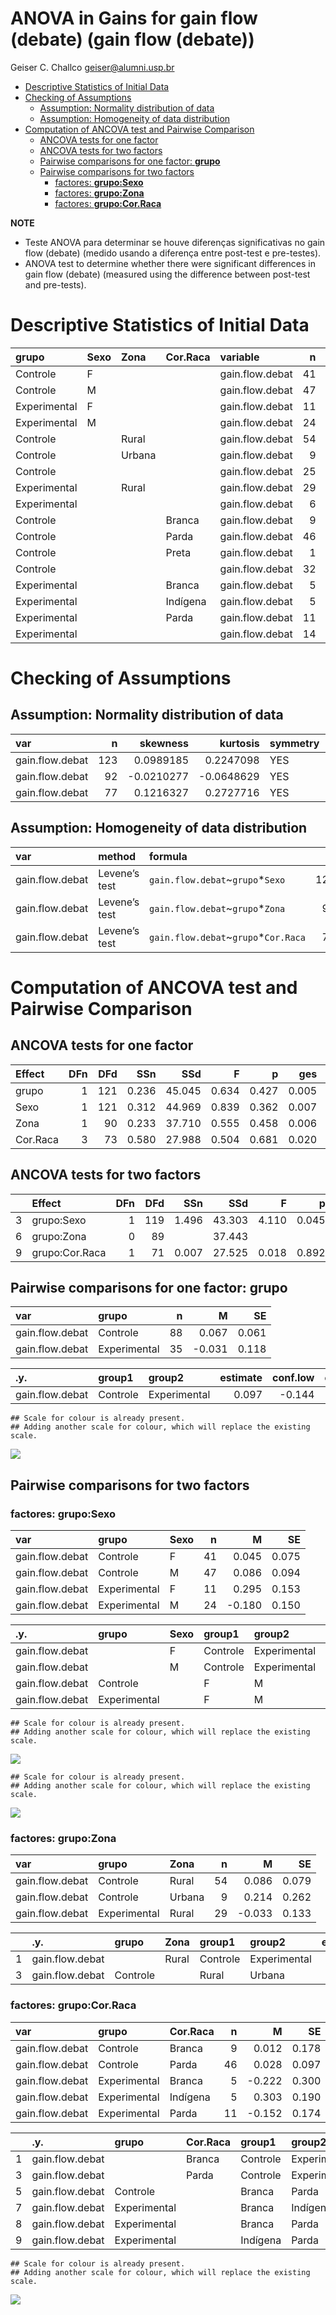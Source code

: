ANOVA in Gains for gain flow (debate) (gain flow (debate))
================
Geiser C. Challco <geiser@alumni.usp.br>

- [Descriptive Statistics of Initial
  Data](#descriptive-statistics-of-initial-data)
- [Checking of Assumptions](#checking-of-assumptions)
  - [Assumption: Normality distribution of
    data](#assumption-normality-distribution-of-data)
  - [Assumption: Homogeneity of data
    distribution](#assumption-homogeneity-of-data-distribution)
- [Computation of ANCOVA test and Pairwise
  Comparison](#computation-of-ancova-test-and-pairwise-comparison)
  - [ANCOVA tests for one factor](#ancova-tests-for-one-factor)
  - [ANCOVA tests for two factors](#ancova-tests-for-two-factors)
  - [Pairwise comparisons for one factor:
    **grupo**](#pairwise-comparisons-for-one-factor-grupo)
  - [Pairwise comparisons for two
    factors](#pairwise-comparisons-for-two-factors)
    - [factores: **grupo:Sexo**](#factores-gruposexo)
    - [factores: **grupo:Zona**](#factores-grupozona)
    - [factores: **grupo:Cor.Raca**](#factores-grupocorraca)

**NOTE**

- Teste ANOVA para determinar se houve diferenças significativas no gain
  flow (debate) (medido usando a diferença entre post-test e
  pre-testes).
- ANOVA test to determine whether there were significant differences in
  gain flow (debate) (measured using the difference between post-test
  and pre-tests).

# Descriptive Statistics of Initial Data

| grupo        | Sexo | Zona   | Cor.Raca | variable        |   n |   mean | median |    min |   max |    sd |    se |    ci |   iqr |
|:-------------|:-----|:-------|:---------|:----------------|----:|-------:|-------:|-------:|------:|------:|------:|------:|------:|
| Controle     | F    |        |          | gain.flow.debat |  41 |  0.045 |  0.000 | -1.042 | 1.111 | 0.481 | 0.075 | 0.152 | 0.556 |
| Controle     | M    |        |          | gain.flow.debat |  47 |  0.086 |  0.111 | -1.667 | 1.667 | 0.645 | 0.094 | 0.189 | 0.778 |
| Experimental | F    |        |          | gain.flow.debat |  11 |  0.295 |  0.222 | -0.667 | 1.000 | 0.506 | 0.153 | 0.340 | 0.708 |
| Experimental | M    |        |          | gain.flow.debat |  24 | -0.180 | -0.278 | -1.444 | 1.333 | 0.733 | 0.150 | 0.310 | 1.028 |
| Controle     |      | Rural  |          | gain.flow.debat |  54 |  0.086 |  0.000 | -1.667 | 1.444 | 0.584 | 0.079 | 0.159 | 0.722 |
| Controle     |      | Urbana |          | gain.flow.debat |   9 |  0.214 |  0.000 | -1.042 | 1.667 | 0.787 | 0.262 | 0.605 | 0.556 |
| Controle     |      |        |          | gain.flow.debat |  25 | -0.029 |  0.000 | -0.889 | 0.778 | 0.454 | 0.091 | 0.187 | 0.556 |
| Experimental |      | Rural  |          | gain.flow.debat |  29 | -0.033 |  0.028 | -1.444 | 1.333 | 0.718 | 0.133 | 0.273 | 0.958 |
| Experimental |      |        |          | gain.flow.debat |   6 | -0.021 |  0.111 | -1.111 | 0.889 | 0.666 | 0.272 | 0.699 | 0.427 |
| Controle     |      |        | Branca   | gain.flow.debat |   9 |  0.012 |  0.000 | -0.889 | 1.000 | 0.534 | 0.178 | 0.411 | 0.556 |
| Controle     |      |        | Parda    | gain.flow.debat |  46 |  0.028 |  0.000 | -1.667 | 1.667 | 0.657 | 0.097 | 0.195 | 0.667 |
| Controle     |      |        | Preta    | gain.flow.debat |   1 |  0.222 |  0.222 |  0.222 | 0.222 |       |       |       | 0.000 |
| Controle     |      |        |          | gain.flow.debat |  32 |  0.132 |  0.111 | -0.778 | 1.111 | 0.457 | 0.081 | 0.165 | 0.667 |
| Experimental |      |        | Branca   | gain.flow.debat |   5 | -0.222 |  0.000 | -1.333 | 0.333 | 0.671 | 0.300 | 0.834 | 0.556 |
| Experimental |      |        | Indígena | gain.flow.debat |   5 |  0.303 |  0.222 | -0.111 | 1.000 | 0.424 | 0.190 | 0.527 | 0.264 |
| Experimental |      |        | Parda    | gain.flow.debat |  11 | -0.152 | -0.222 | -0.889 | 0.667 | 0.576 | 0.174 | 0.387 | 1.000 |
| Experimental |      |        |          | gain.flow.debat |  14 |  0.014 |  0.069 | -1.444 | 1.333 | 0.871 | 0.233 | 0.503 | 1.406 |

# Checking of Assumptions

## Assumption: Normality distribution of data

| var             |   n |   skewness |   kurtosis | symmetry | statistic | method     |         p | p.signif | normality |
|:----------------|----:|-----------:|-----------:|:---------|----------:|:-----------|----------:|:---------|:----------|
| gain.flow.debat | 123 |  0.0989185 |  0.2247098 | YES      | 1.0323154 | D’Agostino | 0.5968093 | ns       | QQ        |
| gain.flow.debat |  92 | -0.0210277 | -0.0648629 | YES      | 0.1183419 | D’Agostino | 0.9425456 | ns       | YES       |
| gain.flow.debat |  77 |  0.1216327 |  0.2727716 | YES      | 1.1870674 | D’Agostino | 0.5523719 | ns       | YES       |

## Assumption: Homogeneity of data distribution

| var             | method        | formula                               |   n | df1 | df2 | statistic |         p | p.signif |
|:----------------|:--------------|:--------------------------------------|----:|----:|----:|----------:|----------:|:---------|
| gain.flow.debat | Levene’s test | `gain.flow.debat`~`grupo`\*`Sexo`     | 123 |   3 | 119 | 1.8801655 | 0.1366260 | ns       |
| gain.flow.debat | Levene’s test | `gain.flow.debat`~`grupo`\*`Zona`     |  92 |   2 |  89 | 0.9426780 | 0.3934379 | ns       |
| gain.flow.debat | Levene’s test | `gain.flow.debat`~`grupo`\*`Cor.Raca` |  77 |   5 |  71 | 0.5848079 | 0.7115046 | ns       |

# Computation of ANCOVA test and Pairwise Comparison

## ANCOVA tests for one factor

| Effect   | DFn | DFd |   SSn |    SSd |     F |     p |   ges | p\<.05 |
|:---------|----:|----:|------:|-------:|------:|------:|------:|:-------|
| grupo    |   1 | 121 | 0.236 | 45.045 | 0.634 | 0.427 | 0.005 |        |
| Sexo     |   1 | 121 | 0.312 | 44.969 | 0.839 | 0.362 | 0.007 |        |
| Zona     |   1 |  90 | 0.233 | 37.710 | 0.555 | 0.458 | 0.006 |        |
| Cor.Raca |   3 |  73 | 0.580 | 27.988 | 0.504 | 0.681 | 0.020 |        |

## ANCOVA tests for two factors

|     | Effect         | DFn | DFd |   SSn |    SSd |     F |     p |   ges | p\<.05 |
|:----|:---------------|----:|----:|------:|-------:|------:|------:|------:|:-------|
| 3   | grupo:Sexo     |   1 | 119 | 1.496 | 43.303 | 4.110 | 0.045 | 0.033 | \*     |
| 6   | grupo:Zona     |   0 |  89 |       | 37.443 |       |       |       |        |
| 9   | grupo:Cor.Raca |   1 |  71 | 0.007 | 27.525 | 0.018 | 0.892 | 0.000 |        |

## Pairwise comparisons for one factor: **grupo**

| var             | grupo        |   n |      M |    SE |
|:----------------|:-------------|----:|-------:|------:|
| gain.flow.debat | Controle     |  88 |  0.067 | 0.061 |
| gain.flow.debat | Experimental |  35 | -0.031 | 0.118 |

| .y.             | group1   | group2       | estimate | conf.low | conf.high |    se | statistic |     p | p.adj | p.adj.signif |
|:----------------|:---------|:-------------|---------:|---------:|----------:|------:|----------:|------:|------:|:-------------|
| gain.flow.debat | Controle | Experimental |    0.097 |   -0.144 |     0.339 | 0.122 |     0.796 | 0.427 | 0.427 | ns           |

    ## Scale for colour is already present.
    ## Adding another scale for colour, which will replace the existing scale.

![](C:/Users/geise/OneDrive/Workspace/WordGen-Stari-2/results/stari-gain.flow.debat-gain_files/figure-gfm/unnamed-chunk-18-1.png)<!-- -->

## Pairwise comparisons for two factors

### factores: **grupo:Sexo**

| var             | grupo        | Sexo |   n |      M |    SE |
|:----------------|:-------------|:-----|----:|-------:|------:|
| gain.flow.debat | Controle     | F    |  41 |  0.045 | 0.075 |
| gain.flow.debat | Controle     | M    |  47 |  0.086 | 0.094 |
| gain.flow.debat | Experimental | F    |  11 |  0.295 | 0.153 |
| gain.flow.debat | Experimental | M    |  24 | -0.180 | 0.150 |

| .y.             | grupo        | Sexo | group1   | group2       | estimate | conf.low | conf.high |    se | statistic |     p | p.adj | p.adj.signif |
|:----------------|:-------------|:-----|:---------|:-------------|---------:|---------:|----------:|------:|----------:|------:|------:|:-------------|
| gain.flow.debat |              | F    | Controle | Experimental |   -0.251 |   -0.656 |     0.155 | 0.205 |    -1.224 | 0.223 | 0.223 | ns           |
| gain.flow.debat |              | M    | Controle | Experimental |    0.266 |   -0.034 |     0.565 | 0.151 |     1.755 | 0.082 | 0.082 | ns           |
| gain.flow.debat | Controle     |      | F        | M            |   -0.041 |   -0.296 |     0.214 | 0.129 |    -0.317 | 0.752 | 0.752 | ns           |
| gain.flow.debat | Experimental |      | F        | M            |    0.475 |    0.041 |     0.910 | 0.220 |     2.165 | 0.032 | 0.032 | \*           |

    ## Scale for colour is already present.
    ## Adding another scale for colour, which will replace the existing scale.

![](C:/Users/geise/OneDrive/Workspace/WordGen-Stari-2/results/stari-gain.flow.debat-gain_files/figure-gfm/unnamed-chunk-28-1.png)<!-- -->

    ## Scale for colour is already present.
    ## Adding another scale for colour, which will replace the existing scale.

![](C:/Users/geise/OneDrive/Workspace/WordGen-Stari-2/results/stari-gain.flow.debat-gain_files/figure-gfm/unnamed-chunk-29-1.png)<!-- -->

### factores: **grupo:Zona**

| var             | grupo        | Zona   |   n |      M |    SE |
|:----------------|:-------------|:-------|----:|-------:|------:|
| gain.flow.debat | Controle     | Rural  |  54 |  0.086 | 0.079 |
| gain.flow.debat | Controle     | Urbana |   9 |  0.214 | 0.262 |
| gain.flow.debat | Experimental | Rural  |  29 | -0.033 | 0.133 |

|     | .y.             | grupo    | Zona  | group1   | group2       | estimate | conf.low | conf.high |    se | statistic |     p | p.adj | p.adj.signif |
|:----|:----------------|:---------|:------|:---------|:-------------|---------:|---------:|----------:|------:|----------:|------:|------:|:-------------|
| 1   | gain.flow.debat |          | Rural | Controle | Experimental |    0.119 |   -0.178 |     0.416 | 0.149 |     0.797 | 0.428 | 0.428 | ns           |
| 3   | gain.flow.debat | Controle |       | Rural    | Urbana       |   -0.128 |   -0.592 |     0.336 | 0.234 |    -0.547 | 0.586 | 0.586 | ns           |

### factores: **grupo:Cor.Raca**

| var             | grupo        | Cor.Raca |   n |      M |    SE |
|:----------------|:-------------|:---------|----:|-------:|------:|
| gain.flow.debat | Controle     | Branca   |   9 |  0.012 | 0.178 |
| gain.flow.debat | Controle     | Parda    |  46 |  0.028 | 0.097 |
| gain.flow.debat | Experimental | Branca   |   5 | -0.222 | 0.300 |
| gain.flow.debat | Experimental | Indígena |   5 |  0.303 | 0.190 |
| gain.flow.debat | Experimental | Parda    |  11 | -0.152 | 0.174 |

|     | .y.             | grupo        | Cor.Raca | group1   | group2       | estimate | conf.low | conf.high |    se | statistic |     p | p.adj | p.adj.signif |
|:----|:----------------|:-------------|:---------|:---------|:-------------|---------:|---------:|----------:|------:|----------:|------:|------:|:-------------|
| 1   | gain.flow.debat |              | Branca   | Controle | Experimental |    0.235 |   -0.458 |     0.927 | 0.347 |     0.675 | 0.502 | 0.502 | ns           |
| 3   | gain.flow.debat |              | Parda    | Controle | Experimental |    0.180 |   -0.237 |     0.596 | 0.209 |     0.859 | 0.393 | 0.393 | ns           |
| 5   | gain.flow.debat | Controle     |          | Branca   | Parda        |   -0.016 |   -0.468 |     0.437 | 0.227 |    -0.069 | 0.945 | 0.945 | ns           |
| 7   | gain.flow.debat | Experimental |          | Branca   | Indígena     |   -0.525 |   -1.310 |     0.260 | 0.394 |    -1.333 | 0.187 | 0.560 | ns           |
| 8   | gain.flow.debat | Experimental |          | Branca   | Parda        |   -0.071 |   -0.740 |     0.599 | 0.336 |    -0.211 | 0.834 | 1.000 | ns           |
| 9   | gain.flow.debat | Experimental |          | Indígena | Parda        |    0.454 |   -0.215 |     1.124 | 0.336 |     1.353 | 0.180 | 0.541 | ns           |

    ## Scale for colour is already present.
    ## Adding another scale for colour, which will replace the existing scale.

![](C:/Users/geise/OneDrive/Workspace/WordGen-Stari-2/results/stari-gain.flow.debat-gain_files/figure-gfm/unnamed-chunk-47-1.png)<!-- -->
